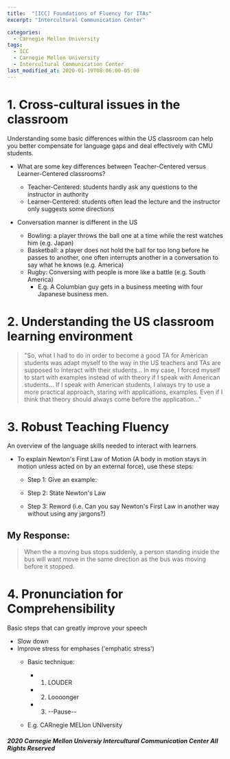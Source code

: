 ```yaml
---
title:  "[ICC] Foundations of Fluency for ITAs"
excerpt: "Intercultural Communication Center"

categories:
  - Carnegie Mellon University
tags:
  - ICC
  - Carnegie Mellon University
  - Intercultural Communication Center
last_modified_at: 2020-01-19T08:06:00-05:00
---
```


# 1. Cross-cultural issues in the classroom
Understanding some basic differences within the US classroom can help you better compensate for language gaps and deal effectively with CMU students.

- What are some key differences between Teacher-Centered versus Learner-Centered classrooms?
  - Teacher-Centered: students hardly ask any questions to the instructor in authority
  - Learner-Centered: students often lead the lecture and the instructor only suggests some directions
  
- Conversation manner is different in the US
  - Bowling: a player throws the ball one at a time while the rest watches him (e.g. Japan)
  - Basketball: a player does not hold the ball for too long before he passes to another, one often interrupts another in a conversation to say what he knows (e.g. America)
  - Rugby: Conversing with people is more like a battle (e.g. South America)
    - E.g. A Columbian guy gets in a business meeting with four Japanese business men.
  
# 2. Understanding the US classroom learning environment

> "So, what I had to do in order to become a good TA for American students was adapt myself to the way in the US teachers and TAs are supposed to interact with their students... In my case, I forced myself to start with examples instead of with theory if I speak with American students... If I speak with American students, I always try to use a more practical approach, staring with applications, examples. Even if I think that theory should always come before the application..."

# 3. Robust Teaching Fluency
An overview of the language skills needed to interact with learners

- To explain Newton's First Law of Motion (A body in motion stays in motion unless acted on by an external force), use these steps:
  - Step 1: Give an example:

  - Step 2: State Newton's Law

  - Step 3: Reword (i.e. Can you say Newton's First Law in another way without using any jargons?)

## My Response:
> When the a moving bus stops suddenly, a person standing inside the bus will want move in the same direction as the bus was moving before it stopped.

# 4. Pronunciation for Comprehensibility
Basic steps that can greatly improve your speech

- Slow down
- Improve stress for emphases ('emphatic stress')
  - Basic technique:
    - 1. LOUDER
    - 2. Loooonger
    - 3. --Pause--
    
  - E.g. CARnegie MELlon UNIversity
  
#### *2020 Carnegie Mellon Universiy Intercultural Communication Center All Rights Reserved*
